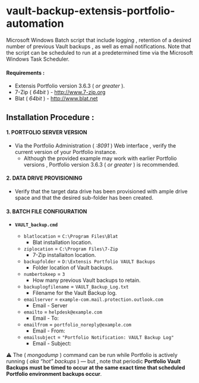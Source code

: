 # vault-backup-extensis-portfolio-automation
Microsoft Windows Batch script that include logging , retention of a desired number of previous Vault backups , as well as email notifications. Note that the script can be scheduled to run at a predetermined time via the Microsoft Windows Task Scheduler.

#### Requirements :
* Extensis Portfolio version 3.6.3 ( _or greater_ ).
* 7-Zip ( _64bit_ ) - http://www.7-zip.org
* Blat ( _64bit_ ) - http://www.blat.net

## Installation Procedure :

#### 1. PORTFOLIO SERVER VERSION
* Via the Portfolio Administration ( _:8091_ ) Web interface , verify the current version of your Portfolio instance.
  * Although the provided example may work with earlier Portfolio versions , Portfolio version 3.6.3 ( _or greater_ ) is recommended.

#### 2. DATA DRIVE PROVISIONING
* Verify that the target data drive has been provisioned with ample drive space and that the desired sub-folder has been created.

#### 3. BATCH FILE CONFIGURATION
* **`VAULT_backup.cmd`**

  * `blatlocation` = `C:\Program Files\Blat`
    * Blat installation location.
  * `ziplocation` = `C:\Program Files\7-Zip`
    * 7-Zip installaiton location.
  * `backupfolder` = `D:\Extensis Portfolio VAULT Backups`
    * Folder location of Vault backups.
  * `numbertokeep` = `3`
    * How many previous Vault backups to retain.
  * `backuplogfilename` = `VAULT_Backup_Log.txt`
    * Filename for the Vault Backup log.
  * `emailserver` = `example-com.mail.protection.outlook.com`
    * Email - Server
  * `emailto` = `helpdesk@example.com`
    * Email - To:
  * `emailfrom` = `portfolio_noreply@example.com`
    * Email - From:
  * `emailsubject` = `"Portfolio Notification: VAULT Backup Log"`
    * Email - Subject:

:warning: The ( _mongodump_ ) command can be run while Portfolio is actively running ( _aka “hot” backups_ ) — but , note that periodic **Portfolio Vault Backups must be timed to occur at the same exact time that scheduled Portfolio environment backups occur**.
